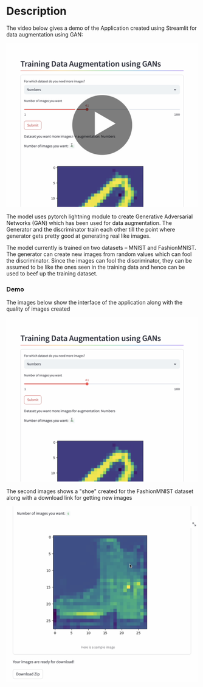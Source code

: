 # Description

The video below gives a demo of the Application created using Streamlit for data augmentation using GAN:  

[![Demo Video](images/Demo3.png)](https://www.youtube.com/watch?v=-028BgP6ykA)

The model uses pytorch lightning module to create Generative Adversarial Networks (GAN) which has been used for data augmentation. The Generator and the discriminator train each other till the point where generator gets pretty good at generating real like images.  

The model currently is trained on two datasets – MNIST and FashionMNIST. The generator can create new images from random values which can fool the discriminator. Since the images can fool the discriminator, they can be assumed to be like the ones seen in the training data and hence can be used to beef up the training dataset.  

### Demo

The images below show the interface of the application along with the quality of images created  

![Selecting Dataset](images/Demo1.png)    

The second images shows a "shoe" created for the FashionMNIST dataset along with a download link for getting new images  

![Downloading Images](images/Demo2.png)    
